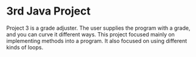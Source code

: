# 3rd Java Project

Project 3 is a grade adjuster.  The user supplies the program with a grade, and you can curve it different ways. 
This project focused mainly on implementing methods into a program.  It also focused on using different kinds of loops.
